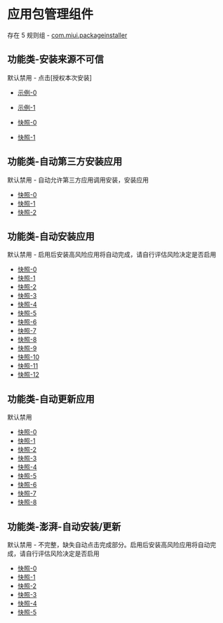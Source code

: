 # 应用包管理组件

存在 5 规则组 - [com.miui.packageinstaller](/src/apps/com.miui.packageinstaller.ts)

## 功能类-安装来源不可信

默认禁用 - 点击[授权本次安装]

- [示例-0](https://m.gkd.li/57941037/e30144c7-c895-4950-a91d-9ce56a8570c8)
- [示例-1](https://m.gkd.li/57941037/4bcc94e7-17cb-4887-9e1d-067cf823b109)

- [快照-0](https://i.gkd.li/i/14456398)
- [快照-1](https://i.gkd.li/i/14925748)

## 功能类-自动第三方安装应用

默认禁用 - 自动允许第三方应用调用安装，安装应用

- [快照-0](https://i.gkd.li/i/12874746)
- [快照-1](https://i.gkd.li/i/13054478)
- [快照-2](https://i.gkd.li/i/13399425)

## 功能类-自动安装应用

默认禁用 - 启用后安装高风险应用将自动完成，请自行评估风险决定是否启用

- [快照-0](https://i.gkd.li/i/12818034)
- [快照-1](https://i.gkd.li/i/12818054)
- [快照-2](https://i.gkd.li/i/12889120)
- [快照-3](https://i.gkd.li/i/14392314)
- [快照-4](https://i.gkd.li/i/12888410)
- [快照-5](https://i.gkd.li/i/12889120)
- [快照-6](https://i.gkd.li/i/12889135)
- [快照-7](https://i.gkd.li/i/12889137)
- [快照-8](https://i.gkd.li/i/12889148)
- [快照-9](https://i.gkd.li/i/12889148)
- [快照-10](https://i.gkd.li/i/12818044)
- [快照-11](https://i.gkd.li/i/13229404)
- [快照-12](https://i.gkd.li/i/13501872)

## 功能类-自动更新应用

默认禁用

- [快照-0](https://i.gkd.li/i/12817988)
- [快照-1](https://i.gkd.li/i/12910080)
- [快照-2](https://i.gkd.li/i/14392274)
- [快照-3](https://i.gkd.li/i/13024731)
- [快照-4](https://i.gkd.li/i/13038465)
- [快照-5](https://i.gkd.li/i/13024730)
- [快照-6](https://i.gkd.li/i/13024731)
- [快照-7](https://i.gkd.li/i/12817999)
- [快照-8](https://i.gkd.li/i/13255733)

## 功能类-澎湃-自动安装/更新

默认禁用 - 不完整，缺失自动点击完成部分。启用后安装高风险应用将自动完成，请自行评估风险决定是否启用

- [快照-0](https://i.gkd.li/i/14083552)
- [快照-1](https://i.gkd.li/i/14083554)
- [快照-2](https://i.gkd.li/i/14653062)
- [快照-3](https://i.gkd.li/i/14653087)
- [快照-4](https://i.gkd.li/i/14654045)
- [快照-5](https://i.gkd.li/i/14653096)

